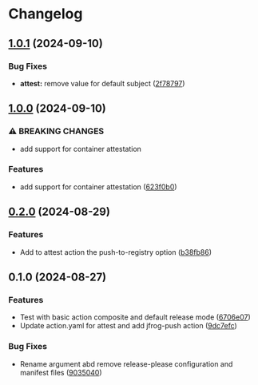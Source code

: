 # Changelog

## [1.0.1](https://github.com/LedgerHQ/actions-security/compare/actions/attest-1.0.0...actions/attest-1.0.1) (2024-09-10)


### Bug Fixes

* **attest:** remove value for default subject ([2f78797](https://github.com/LedgerHQ/actions-security/commit/2f78797c5c78e76c6a1dff8143804f8243c538b9))

## [1.0.0](https://github.com/LedgerHQ/actions-security/compare/actions/attest-0.2.0...actions/attest-1.0.0) (2024-09-10)


### ⚠ BREAKING CHANGES

* add support for container attestation

### Features

* add support for container attestation ([623f0b0](https://github.com/LedgerHQ/actions-security/commit/623f0b05d8c09ae4bd150a5bef29f0e77deb8de8))

## [0.2.0](https://github.com/LedgerHQ/actions-security/compare/actions/attest-0.1.0...actions/attest-0.2.0) (2024-08-29)


### Features

* Add to attest action the push-to-registry option ([b38fb86](https://github.com/LedgerHQ/actions-security/commit/b38fb8663618d7323ed84545e5f030abb40c71aa))

## 0.1.0 (2024-08-27)


### Features

* Test with basic action composite and default release mode ([6706e07](https://github.com/LedgerHQ/actions-security/commit/6706e07ee68b2b67399535428956f8b3742e82ee))
* Update action.yaml for attest and add jfrog-push action ([9dc7efc](https://github.com/LedgerHQ/actions-security/commit/9dc7efc5a7ffc9d15eb9e6b6baa85194814c8946))


### Bug Fixes

* Rename argument abd remove release-please configuration and manifest files ([9035040](https://github.com/LedgerHQ/actions-security/commit/9035040f488c709f2fa9afd0c514f0a71f5f54d0))
